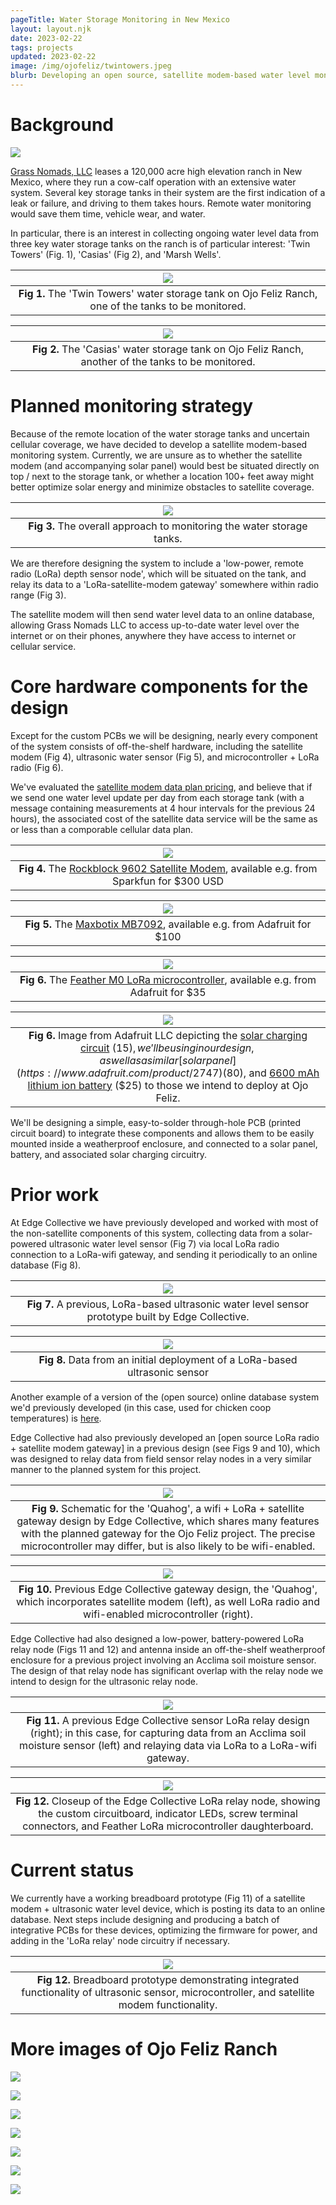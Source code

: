 ```yaml
---
pageTitle: Water Storage Monitoring in New Mexico 
layout: layout.njk
date: 2023-02-22
tags: projects
updated: 2023-02-22
image: /img/ojofeliz/twintowers.jpeg
blurb: Developing an open source, satellite modem-based water level monitoring system with Grass Nomads LLC.  
---
```


# Background

[![](/img/ojofeliz/ofr7.jpeg)](/img/ojofeliz/ofr7.jpeg)

[Grass Nomads, LLC](https://www.grassnomads.com/) leases a 120,000 acre high elevation ranch in New Mexico, where they run a cow-calf operation with an extensive water system. Several key storage tanks in their system are the first indication of a leak or failure, and driving to them takes hours. Remote water monitoring would save them time, vehicle wear, and water.

<!--
| [![](/img/ojofeliz/ofr_map.png)](/img/ojofeliz/ofr_map.png) |
|:--:|
|**Fig 1.** The Ojo Felix ranch, a 200 square mile lease, shwoing the location of the three key water storage tanks to be monitored -- 'Twin Towers', 'Casias', and 'Marsh Wells'. Not shown are planned pipelines to be installed in 2023.   |
-->

In particular, there is an interest in collecting ongoing water level data from three key water storage tanks on the ranch is of particular interest: 'Twin Towers' (Fig. 1), 'Casias' (Fig 2), and 'Marsh Wells'.  

| [![](/img/ojofeliz/twintowers.jpeg)](/img/ojofeliz/twintowers.jpeg) |
|:--:|
|**Fig 1.** The 'Twin Towers' water storage tank on Ojo Feliz Ranch, one of the tanks to be monitored.|

| [![](/img/ojofeliz/casias.png)](/img/ojofeliz/casias.png) |
|:--:|
|**Fig 2.** The 'Casias' water storage tank on Ojo Feliz Ranch, another of the tanks to be monitored.|

# Planned monitoring strategy

Because of the remote location of the water storage tanks and uncertain cellular coverage, we have decided to develop a satellite modem-based monitoring system.  Currently, we are unsure as to whether the satellite modem (and accompanying solar panel) would best be situated directly on top / next to the storage tank, or whether a location 100+ feet away might better optimize solar energy and minimize obstacles to satellite coverage. 

| [![](/img/ojofeliz/system_overview.png)](/img/ojofeliz/system_overview.png) |
|:--:|
|**Fig 3.** The overall approach to monitoring the water storage tanks. |

We are therefore designing the system to include a 'low-power, remote radio (LoRa) depth sensor node', which will be situated on the tank, and relay its data to a 'LoRa-satellite-modem gateway' somewhere within radio range (Fig 3). 

The satellite modem will then send water level data to an online database, allowing Grass Nomads LLC to access up-to-date water level over the internet or on their phones, anywhere they have access to internet or cellular service. 

# Core hardware components for the design

Except for the custom PCBs we will be designing, nearly every component of the system consists of off-the-shelf hardware, including the satellite modem (Fig 4), ultrasonic water sensor (Fig 5), and microcontroller + LoRa radio (Fig 6).

We've evaluated the [satellite modem data plan pricing](https://docs.rockblock.rock7.com/docs/iridium-contract-costs), and believe that if we send one water level update per day from each storage tank (with a message containing measurements at 4 hour intervals for the previous 24 hours), the associated cost of the satellite data service will be the same as or less than a comporable cellular data plan.  

<!--
| [![](/img/ojofeliz/ultrasonic_housing.jpg)](/img/ojofeliz/ultrasonic_housing.jpg) |
|:--:|
|**Fig 7.** Close-up of the housing for the ultrasonic water level sensor. |

-->

| [![](/img/ojofeliz/rockblock.jpg)](/img/ojofeliz/rockblock.jpg) |
|:--:|
|**Fig 4.** The [Rockblock 9602 Satellite Modem](https://www.sparkfun.com/products/13745), available e.g. from Sparkfun for $300 USD |

| [![](/img/ojofeliz/max7092.jpg)](/img/ojofeliz/max7092.jpg) |
|:--:|
|**Fig 5.** The [Maxbotix MB7092](https://www.adafruit.com/product/1137), available e.g. from Adafruit for $100 |

| [![](/img/ojofeliz/feather_m0.jpg)](/img/ojofeliz/feather_m0.jpg) |
|:--:|
|**Fig 6.** The [Feather M0 LoRa microcontroller](https://www.adafruit.com/product/3178), available e.g. from Adafruit for $35 |

| [![](/img/ojofeliz/adafruit_solar.jpg)](/img/ojofeliz/adafruit_solar.jpg) |
|:--:|
|**Fig 6.** Image from Adafruit LLC depicting the [solar charging circuit](https://www.adafruit.com/product/4755) ($15), we'll be using in our design, as well as a similar [solar panel](https://www.adafruit.com/product/2747) ($80), and [6600 mAh lithium ion battery](https://www.adafruit.com/product/353) ($25) to those we intend to deploy at Ojo Feliz. |

We'll be designing a simple, easy-to-solder through-hole PCB (printed circuit board) to integrate these components and allows them to be easily mounted inside a weatherproof enclosure, and connected to a solar panel, battery, and associated solar charging circuitry.

# Prior work

At Edge Collective we have previously developed and worked with most of the non-satellite components of this system, collecting data from a solar-powered ultrasonic water level sensor (Fig 7) via local LoRa radio connection to a LoRa-wifi gateway, and sending it periodically to an online database (Fig 8).  

| [![](/img/ojofeliz/chappy_proto.png)](/img/ojofeliz/chappy_proto.png) |
|:--:|
|**Fig 7.** A previous, LoRa-based ultrasonic water level sensor prototype built by Edge Collective. |

| [![](/img/ojofeliz/sonar_data.png)](/img/ojofeliz/sonar_data.png) |
|:--:|
|**Fig 8.** Data from an initial deployment of a LoRa-based ultrasonic sensor |

Another example of a version of the (open source) online database system we'd previously developed (in this case, used for chicken coop temperatures) is [here](http://bayou.pvos.org/data/834ksnvaq3hn?plot_param=temperature_c).

Edge Collective had also previously developed an [open source LoRa radio + satellite modem gateway] in a previous design (see Figs 9 and 10), which was designed to relay data from field sensor relay nodes in a very similar manner to the planned system for this project. 

| [![](/img/ojofeliz/quahog_schem.png)](/img/ojofeliz/quahog_schem.pdf) |
|:--:|
|**Fig 9.** Schematic for the 'Quahog', a wifi + LoRa + satellite gateway design by Edge Collective, which shares many features with the planned gateway for the Ojo Feliz project.  The precise microcontroller may differ, but is also likely to be wifi-enabled. |

| [![](/img/ojofeliz/quahog_plugged.jpeg)](/img/ojofeliz/quahog_plugged.jpeg) |
|:--:|
|**Fig 10.** Previous Edge Collective gateway design, the 'Quahog', which incorporates satellite modem (left), as well LoRa radio and wifi-enabled microcontroller (right).  |

Edge Collective had also designed a low-power, battery-powered LoRa relay node (Figs 11 and 12) and antenna inside an off-the-shelf weatherproof enclosure for a previous project involving an Acclima soil moisture sensor.  The design of that relay node has significant overlap with the relay node we intend to design for the ultrasonic relay node.

| [![](/img/ojofeliz/acclima.JPG)](/img/ojofeliz/acclima.JPG) |
|:--:|
|**Fig 11.** A previous Edge Collective sensor LoRa relay design (right); in this case, for capturing data from an Acclima soil moisture sensor (left) and relaying data via LoRa to a LoRa-wifi gateway. |

| [![](/img/ojofeliz/relay_node.png)](/img/ojofeliz/relay_node.png) |
|:--:|
|**Fig 12.** Closeup of the Edge Collective LoRa relay node, showing the custom circuitboard, indicator LEDs, screw terminal connectors, and Feather LoRa microcontroller daughterboard.  |


# Current status 

We currently have a working breadboard prototype (Fig 11) of a satellite modem + ultrasonic water level device, which is posting its data to an online database.  Next steps include designing and producing a batch of integrative PCBs for these devices, optimizing the firmware for power, and adding in the 'LoRa relay' node circuitry if necessary.

| [![](/img/ojofeliz/breadboard.jpeg)](/img/ojofeliz/breadboard.jpeg) |
|:--:|
|**Fig 12.** Breadboard prototype demonstrating integrated functionality of ultrasonic sensor, microcontroller, and satellite modem functionality. |

# More images of Ojo Feliz Ranch

[![](/img/ojofeliz/ofr1.jpeg)](/img/ojofeliz/ofr1.jpeg)

[![](/img/ojofeliz/ofr3.jpeg)](/img/ojofeliz/ofr3.jpeg)

[![](/img/ojofeliz/ofr4.jpeg)](/img/ojofeliz/ofr4.jpeg)

[![](/img/ojofeliz/ofr5.jpeg)](/img/ojofeliz/ofr5.jpeg)

[![](/img/ojofeliz/ofr6.jpeg)](/img/ojofeliz/ofr6.jpeg)

[![](/img/ojofeliz/ofr2.jpeg)](/img/ojofeliz/ofr2.jpeg)

[![](/img/ojofeliz/horseback.jpeg)](/img/ojofeliz/horseback.jpeg)
